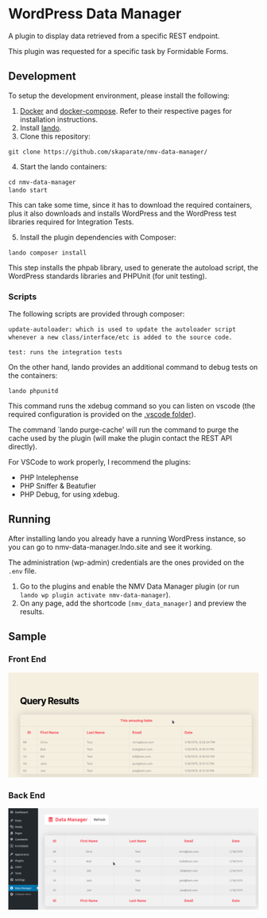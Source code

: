 # WordPress Data Manager

A plugin to display data retrieved from a specific REST endpoint.

This plugin was requested for a specific task by Formidable Forms.

## Development

To setup the development environment, please install the following:

1. [Docker](https://docs.docker.com/engine/install/) and [docker-compose](https://docs.docker.com/compose/install/). Refer to their respective pages for installation instructions.
2. Install [lando](https://docs.lando.dev/basics/installation.html).
3. Clone this repository:

```
git clone https://github.com/skaparate/nmv-data-manager/
```

4. Start the lando containers:

```
cd nmv-data-manager
lando start
```

This can take some time, since it has to download the required containers, plus it also downloads and installs WordPress and the WordPress test libraries required for Integration Tests.

5. Install the plugin dependencies with Composer:

```
lando composer install
```

This step installs the phpab library, used to generate the autoload script, the WordPress standards libraries and PHPUnit (for unit testing).

### Scripts

The following scripts are provided through composer:

```
update-autoloader: which is used to update the autoloader script whenever a new class/interface/etc is added to the source code.
```

```
test: runs the integration tests
```

On the other hand, lando provides an additional command to debug tests on the containers:

```
lando phpunitd
```

This command runs the xdebug command so you can listen on vscode (the required configuration is provided on the [.vscode folder](#.vscode)).

The command `lando purge-cache' will run the command to purge the cache used by the plugin (will make the plugin contact the REST API directly).

For VSCode to work properly, I recommend the plugins:

- PHP Intelephense
- PHP Sniffer & Beatufier
- PHP Debug, for using xdebug.

## Running

After installing lando you already have a running WordPress instance, so you can go to nmv-data-manager.lndo.site and see it working.

The administration (wp-admin) credentials are the ones provided on the `.env` file.

1. Go to the plugins and enable the NMV Data Manager plugin (or run `lando wp plugin activate nmv-data-manager`).
2. On any page, add the shortcode `[nmv_data_manager]` and preview the results.

## Sample

### Front End

![Front end shortcode displaying the requested data](/assets/img/nmv-data-manager_frontend.png "Front End Shortcode")

### Back End

![Back end options page, displaying the queried data](/assets/img/nmv-data-manager_backend.png "Administration page")
